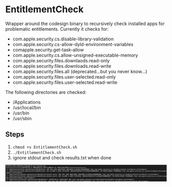 # EntitlementCheck
Wrapper around the codesign binary to recursively check installed apps for problematic entitlements. Currently it checks for:

- com.apple.security.cs.disable-library-validation
- com.apple.security.cs-allow-dyld-environment-variables
- comapple.security.get-task-allow
- com.apple.security.cs.allow-unsigned-executable-memory
- com.apple.security.files.downlaods.read-only
- com.apple.security.files.downloads.read-write 
- com.apple.security.files.all (deprecated...but you never know...)
- com.apple.security.files.user-selected.read-only 
- com.apple.security.files.user-selected.read-write 

The following directories are checked:
- /Applications
- /usr/local/bin 
- /usr/bin 
- /usr/sbin

## Steps

1. `chmod +x EntitlementCheck.sh`
2. `./EntitlementCheck.sh `
3. ignore stdout and check results.txt when done

![Image](pic1.png)
